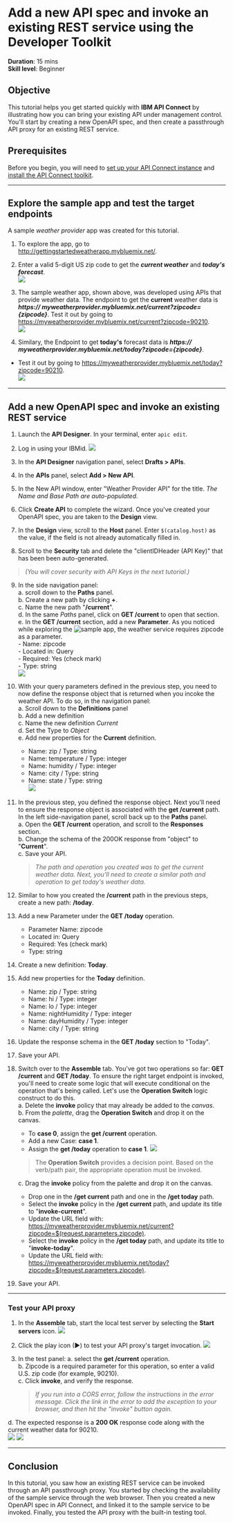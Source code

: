 # Add a new API spec and invoke an existing REST service using the Developer Toolkit
**Duration**: 15 mins  
**Skill level**: Beginner  


## Objective
This tutorial helps you get started quickly with **IBM API Connect** by illustrating how you can bring your existing API under management control. You'll start by creating a new OpenAPI spec, and then create a passthrough API proxy for an existing REST service.  

## Prerequisites
Before you begin, you will need to <a href="https://github.com/ibm-apiconnect/getting-started/tree/master/bluemix/0-prereq" target="blank">set up your API Connect instance</a> and <a href="https://github.com/ibm-apiconnect/getting-started/blob/master/toolkit/0-Prereq" target="blank">install the API Connect toolkit</a>.  


---


## Explore the sample app and test the target endpoints
A sample _weather provider_ app was created for this tutorial.
1. To explore the app, go to http://gettingstartedweatherapp.mybluemix.net/.  
2. Enter a valid 5-digit US zip code to get the _**current weather**_ and _**today's forecast**_.  
  ![](images/explore-weatherapp-1.png)

3. The sample weather app, shown above, was developed using APIs that provide weather data. The endpoint to get the **current** weather data is _**https:// myweatherprovider<span></span>.mybluemix.net/current?zipcode={zipcode}**_. Test it out by going to https://myweatherprovider.mybluemix.net/current?zipcode=90210.  
  ![](images/explore-weatherapp-2.png)  

4. Similary, the Endpoint to get **today's** forecast data is _**https:// myweatherprovider<span></span>.mybluemix.net/today?zipcode={zipcode}**_.
  - Test it out by going to https://myweatherprovider.mybluemix.net/today?zipcode=90210.  
  ![](images/explore-weatherapp-3.png)

---

## Add a new OpenAPI spec and invoke an existing REST service
1. Launch the **API Designer**. In your terminal, enter `apic edit`.
2. Log in using your IBMid.
    ![](images/screenshot_apic-edit_login.png)
3. In the **API Designer** navigation panel, select **Drafts > APIs**.
4. In the **APIs** panel, select **Add > New API**.
5. In the New API window, enter "Weather Provider API" for the title. _The Name and Base Path are auto-populated_.  
6. Click **Create API** to complete the wizard. Once you've created your OpenAPI spec, you are taken to the **Design** view.  

7. In the **Design** view, scroll to the **Host** panel. Enter ```$(catalog.host)``` as the value, if the field is not already automatically filled in.  
8. Scroll to the **Security** tab and delete the "clientIDHeader (API Key)" that has been been auto-generated.  
> _(You will cover security with API Keys in the next tutorial.)_   

9. In the side navigation panel:  
    a. scroll down to the **Paths** panel.   
    b. Create a new path by clicking **+**.   
    c. Name the new path "**/current**".  
    d. In the same *Paths* panel, click on **GET /current** to open that section.    
    e. In the **GET /current** section, add a new **Parameter**. As you noticed while exploring the ![sample app](http://gettingstartedweatherapp.mybluemix.net/), the weather service requires zipcode as a parameter.  
       - Name: zipcode  
       - Located in: Query  
       - Required: Yes (check mark)  
       - Type: string   
    ![](images/path-current-1.png)  
     

10. With your query parameters defined in the previous step, you need to now define the response object that is returned when you incoke the weather API. To do so, in the navigation panel:  
    a. Scroll down to the **Definitions** panel   
    b. Add a new definition  
    c. Name the new definition _Current_  
    d. Set the Type to _Object_   
    e. Add new properties for the **Current** definition.    
       - Name: zip         /  Type: string   
       - Name: temperature /  Type: integer   
       - Name: humidity    /  Type: integer   
       - Name: city        /  Type: string   
       - Name: state       /  Type: string   
    ![](images/definition-current-1.png)  
  

11. In the previous step, you defined the response object. Next you'll need to ensure the response object is associated with the **get /current** path.  
    In the left side-navigation panel, scroll back up to the **Paths** panel.  
    a. Open the **GET /current** operation, and scroll to the **Responses** section.  
    b. Change the schema of the 200OK response from "object" to "**Current**".  
    c. Save your API.  
    > _The path and operation you created was to get the current weather data. Next, you'll need to create a similar path and operation to get today's weather data._  

12. Similar to how you created the **/current** path in the previous steps, create a new path: **/today**.  
13. Add a new Parameter under the **GET /today** operation.
      - Parameter Name: zipcode
      - Located in: Query
      - Required: Yes (check mark)
      - Type: string  

14. Create a new definition: **Today**.
15. Add new properties for the **Today** definition.
      - Name: zip / Type: string
      - Name: hi / Type: integer
      - Name: lo / Type: integer
      - Name: nightHumidity / Type: integer
      - Name: dayHumidity / Type: integer
      - Name: city / Type: string
16. Update the response schema in the **GET /today** section to "Today".
17. Save your API.

18. Switch over to the **Assemble** tab. You've got two operations so far: **GET /current** and **GET /today**. To ensure the right target endpoint is invoked, you'll need to create some logic that will execute conditional on the operation that's being called. Let's use the **Operation Switch** logic construct to do this.  
    a. Delete the **invoke** policy that may already be added to the _canvas_.  
    b. From the _palette_, drag the **Operation Switch** and drop it on the canvas.  
       - To **case 0**, assign the **get /current** operation.
       - Add a new Case: **case 1**.
       - Assign the **get /today** operation to **case 1**.
       ![](images/assemble-1.png)  
       >The **Operation Switch** provides a decision point. Based on the verb/path pair, the appropriate operation must be invoked.    
    
    c. Drag the **invoke** policy from the palette and drop it on the canvas. 
       - Drop one in the **/get current** path and one in the **/get today** path.
       - Select the **invoke** policy in the **/get current** path, and update its title to "**invoke-current**".  
       - Update the URL field with: https://myweatherprovider.mybluemix.net/current?zipcode=$(request.parameters.zipcode).
       - Select the **invoke** policy in the **/get today** path, and update its title to "**invoke-today**".  
       - Update the URL field with: https://myweatherprovider.mybluemix.net/today?zipcode=$(request.parameters.zipcode).  
 19. Save your API.

---

### Test your API proxy
1. In the **Assemble** tab, start the local test server by selecting the **Start servers** icon.
    ![](images/screenshot_start-server-1.png)

2. Click the play icon (►) to test your API proxy's target invocation.
    ![](images/screenshot_test-0.png)

3. In the test panel:
    a. select the **get /current** operation.  
    b. Zipcode is a required parameter for this operation, so enter a valid U.S. zip code (for example, 90210).  
    c. Click **invoke**, and verify the response.  
   > _If you run into a CORS error, follow the instructions in the error message. Click the link in the error to add the exception to your browser, and then hit the "invoke" button again._   
   
  d. The expected response is a **200 OK** response code along with  the current weather data for 90210.  
    ![](images/screenshot_test-1.png)
    ![](images/screenshot_test-2.png)  

  
---

## Conclusion
In this tutorial, you saw how an existing REST service can be invoked through an API passthrough proxy. You started by checking the availability of the sample service through the web browser. Then you created a new OpenAPI spec in API Connect, and linked it to the sample service to be invoked. Finally, you tested the API proxy with the built-in testing tool.
